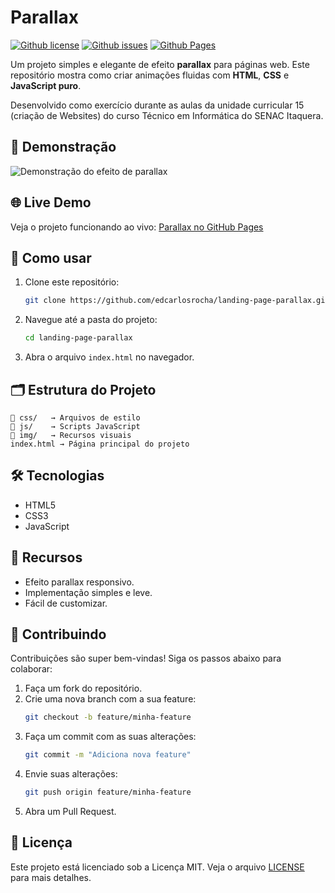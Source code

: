 # Parallax

[![Github license](https://img.shields.io/github/license/edcarlosrocha/landing-page-parallax)](LICENSE)
[![Github issues](https://img.shields.io/github/issues/edcarlosrocha/landing-page-parallax)](https://github.com/edcarlosrocha/landing-page-parallax/issues)
[![Github Pages](https://img.shields.io/badge/demo-online-green)](https://edcarlosrocha.github.io/landing-page-parallax/)

Um projeto simples e elegante de efeito **parallax** para páginas web. Este repositório mostra como criar animações fluidas com **HTML**, **CSS** e **JavaScript puro**.

Desenvolvido como exercício durante as aulas da unidade curricular 15 (criação de Websites) do curso Técnico em Informática do SENAC Itaquera.

## 🎥 Demonstração

![Demonstração do efeito de parallax](img/demo.gif)

## 🌐 Live Demo

Veja o projeto funcionando ao vivo: [Parallax no GitHub Pages](https://edcarlosrocha.github.io/landing-page-parallax/)

## 🚀 Como usar

1. Clone este repositório:
   ```bash
   git clone https://github.com/edcarlosrocha/landing-page-parallax.git
   ```
2. Navegue até a pasta do projeto:
   ```bash
   cd landing-page-parallax
   ```
3. Abra o arquivo `index.html` no navegador.

## 🗂️ Estrutura do Projeto

```
📂 css/   → Arquivos de estilo
📂 js/    → Scripts JavaScript
📂 img/   → Recursos visuais
index.html → Página principal do projeto
```

## 🛠️ Tecnologias

- HTML5
- CSS3
- JavaScript

## 🌟 Recursos

- Efeito parallax responsivo.
- Implementação simples e leve.
- Fácil de customizar.

## 🤝 Contribuindo

Contribuições são super bem-vindas! Siga os passos abaixo para colaborar:

1. Faça um fork do repositório.
2. Crie uma nova branch com a sua feature:
   ```bash
   git checkout -b feature/minha-feature
   ```
3. Faça um commit com as suas alterações:
   ```bash
   git commit -m "Adiciona nova feature"
   ```
4. Envie suas alterações:
   ```bash
   git push origin feature/minha-feature
   ```
5. Abra um Pull Request.

## 📄 Licença

Este projeto está licenciado sob a Licença MIT. Veja o arquivo [LICENSE](LICENSE) para mais detalhes.
